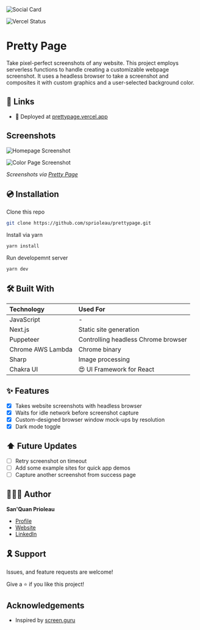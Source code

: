 ![Social Card][social-card-url]

![Vercel Status](https://img.shields.io/github/deployments/sprioleau/prettypage/production?label=vercel&logo=vercel&style=for-the-badge)

# Pretty Page

Take pixel-perfect screenshots of any website. This project employs serverless functions to handle creating a customizable webpage screenshot. It uses a headless browser to take a screenshot and composites it with custom graphics and a user-selected background color.

## 🔗 Links

- 🚀 Deployed at [prettypage.vercel.app][deployed-url]

## Screenshots

![Homepage Screenshot][homepage-screenshot-url] 

![Color Page Screenshot][success-page-screenshot-url] 

_Screenshots via [Pretty Page](https://prettypage.vercel.app/)_

## 💿 Installation

Clone this repo

```bash
git clone https://github.com/sprioleau/prettypage.git
```

Install via yarn

```bash
yarn install
```

Run developemnt server

```bash
yarn dev
```

## 🛠 Built With

| Technology            | Used For                            |
| :-------------------- | :--------------------------------   |
| JavaScript            | -                                   |
| Next.js               | Static site generation              |
| Puppeteer             | Controlling headless Chrome browser |
| Chrome AWS Lambda     | Chrome binary                       |
| Sharp                 | Image processing                    |
| Chakra UI             | 😍 UI Framework for React           |

## ✨ Features
- [x] Takes website screenshots with headless browser
- [x] Waits for idle network before screenshot capture
- [x] Custom-designed browser window mock-ups by resolution
- [x] Dark mode toggle

## ⬆️ Future Updates

- [ ] Retry screenshot on timeout
- [ ] Add some example sites for quick app demos
- [ ] Capture another screenshot from success page

## 👨🏾‍💻 Author

**San'Quan Prioleau**

- [Profile][github-url]
- [Website][website]
- [LinkedIn][linkedin]

## 🎗 Support

Issues, and feature requests are welcome!

Give a ⭐️ if you like this project!

## Acknowledgements

- Inspired by [screen.guru](https://screen.guru)

<!-- Author Details -->
[github-url]: https://github.com/spriolau "San'Quan Prioleau on Github"
[website]: https://sprioleau.dev "San'Quan Prioleau's personal website"
[linkedin]: https://www.linkedin.com/in/sanquanprioleau/
[headshot_url]: https://avatars.githubusercontent.com/u/49278940?v=4 "San'Quan Prioleau headshot"

<!-- Project Details -->
[deployed-url]: https://prettypage.vercel.app
[social-card-url]: https://prettypage.vercel.app/images/pretty-page-social-card.png "Social Card"
[homepage-screenshot-url]: https://prettypage.vercel.app/images/screenshots/homepage.png "Homepage Screenshot"
[success-page-screenshot-url]: https://prettypage.vercel.app/images/screenshots/success-page.gif "Success Page GIF"
